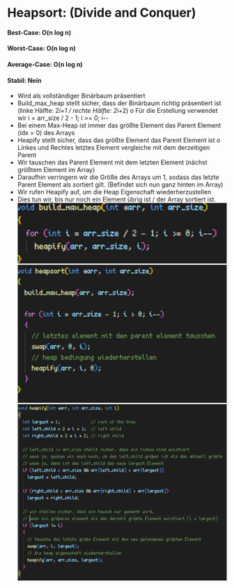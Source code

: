 # Heapsort: (Divide and Conquer)

#### Best-Case: O(n log n)

#### Worst-Case: O(n log n)

#### Average-Case: O(n log n)

#### Stabil: Nein

- Wird als vollständiger Binärbaum präsentiert
- Build_max_heap stellt sicher, dass der Binärbaum richtig präsentiert ist (linke Hälfte: 2*i+1 / rechte Hälfte: 2*i+2)
  o Für die Erstellung verwendet wir i = arr_size / 2 - 1; i >= 0; i--
- Bei einem Max-Heap ist immer das größte Element das Parent Element (idx = 0) des Arrays
- Heapify stellt sicher, dass das größte Element das Parent Element ist
  o Linkes und Rechtes letztes Element vergleiche mit dem derzeitigen Parent
- Wir tauschen das Parent Element mit dem letzten Element (nächst größtem Element im Array)
- Daraufhin verringern wir die Größe des Arrays um 1, sodass das letzte Parent Element als sortiert gilt. (Befindet sich nun ganz hinten im Array)
- Wir rufen Heapify auf, um die Heap Eigenschaft wiederherzustellen
- Dies tun wir, bis nur noch ein Element übrig ist / der Array sortiert ist.
  ![alt text](imgs/heapsort_1.png)
  ![alt text](imgs/heapsort_2.png)
  ![alt text](imgs/heapsort_3.png)
